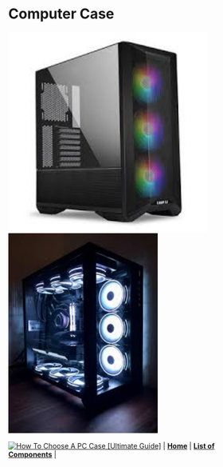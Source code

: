 # Computer Case



<img src="https://github.com/Chogue7809/Computer-Architecture/blob/main/images/case1.jpg" width="400" height="400">
<img src="https://github.com/Chogue7809/Computer-Architecture/blob/main/images/case%202.jpg" width="300" height="400">


[![How To Choose A PC Case [Ultimate Guide]](https://res.cloudinary.com/marcomontalbano/image/upload/v1639123169/video_to_markdown/images/youtube--1KBeK9Ci8bc-c05b58ac6eb4c4700831b2b3070cd403.jpg)](https://www.youtube.com/watch?v=1KBeK9Ci8bc "How To Choose A PC Case [Ultimate Guide]")
| [**Home**](README.md) | [**List of Components**](listofcomponents.md) |
